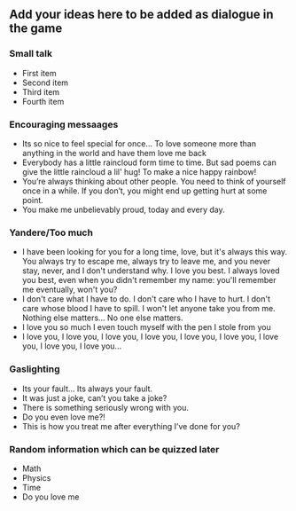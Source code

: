 ## Add your ideas here to be added as dialogue in the game

### Small talk

<ul>
  <li>First item</li>
  <li>Second item</li>
  <li>Third item</li>
  <li>Fourth item</li>
</ul> 

### Encouraging messaages

<ul>
  <li>Its so nice to feel special for once... To love someone more than anything in the world and have them love me back</li>
  <li>Everybody has a little raincloud form time to time. But sad poems can give the little raincloud a lil' hug! To make a nice happy rainbow!</li>
  <li>You’re always thinking about other people. You need to think of yourself once in a while. If you don’t, you might end up getting hurt at some point.</li>
  <li>You make me unbelievably proud, today and every day.</li>
</ul> 

### Yandere/Too much

<ul>
  <li>I have been looking for you for a long time, love, but it's always this way. You always try to escape me, always try to leave me, and you never stay, never, and I don't understand why. I love you best. I always loved you best, even when you didn't remember my name: you'll remember me eventually, won't you?</li>
  <li>I don't care what I have to do. I don't care who I have to hurt. I don't care whose blood I have to spill. I won't let anyone take you from me. Nothing else matters... No one else matters.</li>
  <li>I love you so much I even touch myself with the pen I stole from you</li>
  <li>I love you, I love you, I love you, I love you, I love you, I love you, I love you, I love you, I love you...</li>
</ul> 

### Gaslighting

<ul>
  <li>Its your fault... Its always your fault.</li>
  <li>It was just a joke, can’t you take a joke?</li>
  <li>There is something seriously wrong with you.</li>
  <li>Do you even love me?!</li>
  <li>This is how you treat me after everything I’ve done for you?</li>
</ul> 

### Random information which can be quizzed later

<ul>
  <li>Math</li>
  <li>Physics</li>
  <li>Time</li>
  <li>Do you love me</li>
</ul> 

